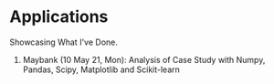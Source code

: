 # Applications
Showcasing What I've Done.

1. Maybank (10 May 21, Mon): Analysis of Case Study with Numpy, Pandas, Scipy, Matplotlib and Scikit-learn
